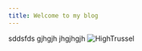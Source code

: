 ```yaml
---
title: Welcome to my blog
---
```

sddsfds
gjhgjh
jhgjhgjh
![HighTrussel](/kaarens/testpage/assets/High-Trussel-Bridge-1.jpg)
